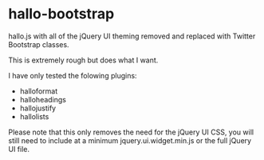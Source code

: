 hallo-bootstrap
===============

hallo.js with all of the jQuery UI theming removed and replaced with Twitter Bootstrap classes.

This is extremely rough but does what I want.

I have only tested the folowing plugins:
- halloformat
- halloheadings
- hallojustify
- hallolists

Please note that this only removes the need for the jQuery UI CSS, you will still need to include at a minimum jquery.ui.widget.min.js or the full jQuery UI file.
